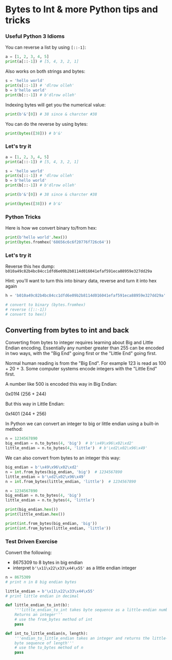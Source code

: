 
# Bytes to Int & more Python tips and tricks

### Useful Python 3 Idioms

You can reverse a list by using `[::-1]`:

```python
a = [1, 2, 3, 4, 5]
print(a[::-1]) # [5, 4, 3, 2, 1]
```

Also works on both strings and bytes:

```python
s = 'hello world'
print(s[::-1]) # 'dlrow olleh'
b = b'hello world'
print(b[::-1]) # b'dlrow olleh'
```

Indexing bytes will get you the numerical value:

```python
print(b'&'[0]) # 38 since & charcter #38
```

You can do the reverse by using bytes:

```python
print(bytes([38])) # b'&'
```

### Let's try it


```python
a = [1, 2, 3, 4, 5]
print(a[::-1]) # [5, 4, 3, 2, 1]

s = 'hello world'
print(s[::-1]) # 'dlrow olleh'
b = b'hello world'
print(b[::-1]) # b'dlrow olleh'

print(b'&'[0]) # 38 since & charcter #38

print(bytes([38])) # b'&'
```

### Python Tricks

Here is how we convert binary to/from hex:


```python
print(b'hello world'.hex())
print(bytes.fromhex('68656c6c6f20776f726c64'))
```

### Let's try it

Reverse this hex dump: `b010a49c82b4bc84cc1dfd6e09b2b8114d016041efaf591eca88959e327dd29a`

Hint: you'll want to turn this into binary data, reverse and turn it into hex again


```python
h = 'b010a49c82b4bc84cc1dfd6e09b2b8114d016041efaf591eca88959e327dd29a'

# convert to binary (bytes.fromhex)
# reverse ([::-1])
# convert to hex()
```

## Converting from bytes to int and back

Converting from bytes to integer requires learning about Big and Little Endian encoding. Essentially any number greater than 255 can be encoded in two ways, with the "Big End" going first or the "Little End" going first.

Normal human reading is from the "Big End". For example 123 is read as 100 + 20 + 3. Some computer systems encode integers with the "Little End" first.

A number like 500 is encoded this way in Big Endian:

0x01f4 (256 + 244)

But this way in Little Endian:

0xf401 (244 + 256)

In Python we can convert an integer to big or little endian using a built-in method:

```python
n = 1234567890
big_endian = n.to_bytes(4, 'big')  # b'\x49\x96\x02\xd2'
little_endian = n.to_bytes(4, 'little')  # b'\xd2\x02\x96\x49'
```

We can also convert from bytes to an integer this way:

```python
big_endian = b'\x49\x96\x02\xd2'
n = int.from_bytes(big_endian, 'big')  # 1234567890
little_endian = b'\xd2\x02\x96\x49'
n = int.from_bytes(little_endian, 'little')  # 1234567890
```


```python
n = 1234567890
big_endian = n.to_bytes(4, 'big')
little_endian = n.to_bytes(4, 'little')

print(big_endian.hex())
print(little_endian.hex())

print(int.from_bytes(big_endian, 'big'))
print(int.from_bytes(little_endian, 'little'))
```

### Test Driven Exercise

Convert the following:

 * 8675309 to 8 bytes in big endian
 * interpret ```b'\x11\x22\x33\x44\x55'``` as a little endian integer


```python
n = 8675309
# print n in 8 big endian bytes

little_endian = b'\x11\x22\x33\x44\x55'
# print little endian in decimal

def little_endian_to_int(b):
    '''little_endian_to_int takes byte sequence as a little-endian number.
    Returns an integer'''
    # use the from_bytes method of int
    pass

def int_to_little_endian(n, length):
    '''endian_to_little_endian takes an integer and returns the little-endian
    byte sequence of length'''
    # use the to_bytes method of n
    pass
```
